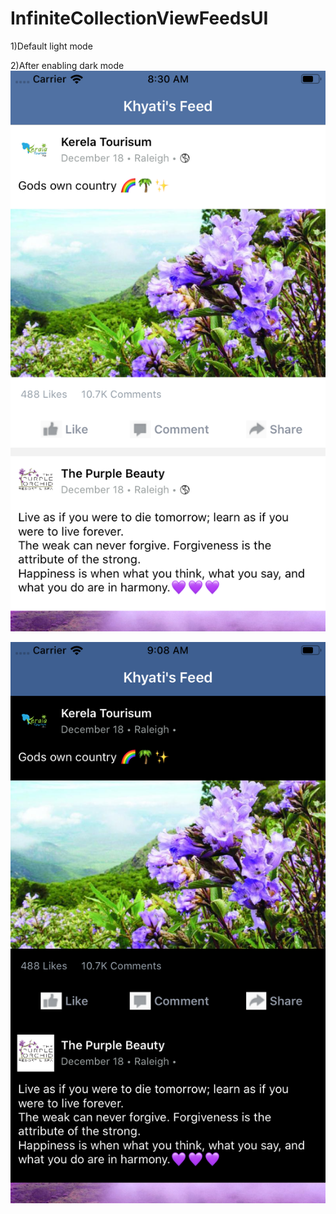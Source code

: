 # InfiniteCollectionViewFeedsUI
1)Default light mode 

2)After enabling dark mode 
![](https://github.com/khyatimirani/InfiniteCollectionViewFeedsUI/blob/master/Simulator%20Screen%20Shot%20-%20iPhone%208%20-%202019-11-10%20at%2008.30.33.png)

![](https://github.com/khyatimirani/InfiniteCollectionViewFeedsUI/blob/master/darkmode.png)

